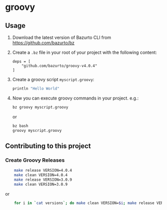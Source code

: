 # groovy

## Usage

1. Download the latest version of Bazurto CLI from https://github.com/bazurto/bz
2. Create a `.bz` file in your root of your project with the following content:
    ```hcl
    deps = [
        "github.com/bazurto/groovy-v4.0.4"
    ]
    ```
3. Create a groovy script `myscript.groovy`:
    ```groovy
    println "Hello World"
    ```
4. Now you can execute groovy commands in your project. e.g.:
    ```bash
    bz groovy myscript.groovy
    ```

    or 


    ```bash
    bz bash
    groovy myscript.groovy
    ```

## Contributing to this project

### Create Groovy Releases

```bash
    make release VERSION=4.0.4
    make clean VERSION=4.0.4
    make release VERSION=3.0.9
    make clean VERSION=3.0.9
```

or

```bash
    for i in `cat versions`; do make clean VERSION=$i; make release VERSION=$i; make clean VERSION=$i; done
```
